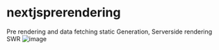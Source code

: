 # nextjsprerendering

Pre rendering and data fetching
static Generation, Serverside rendering
SWR
![image](https://user-images.githubusercontent.com/19219572/234835789-bdc261a7-be19-48d2-b8f9-8ba96575612d.png)
